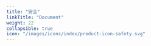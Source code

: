 ```yaml
---
title: "安全"
linkTitle: "Document"
weight: 22
collapsible: true
icon: "/images/icons/index/product-icon-safety.svg"
---
```



